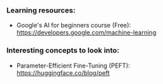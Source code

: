 ### Learning resources:

-  Google's AI for beginners course (Free): https://developers.google.com/machine-learning  

### Interesting concepts to look into:

-  Parameter-Efficient Fine-Tuning (PEFT): https://huggingface.co/blog/peft